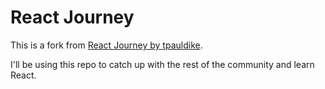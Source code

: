 # React Journey

This is a fork from [React Journey by tpauldike](https://github.com/tpauldike/js-ES6-react).

I'll be using this repo to catch up with the rest of the community and learn React.
